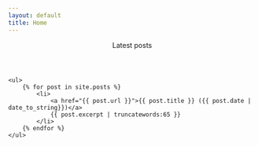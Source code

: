```yaml
---
layout: default
title: Home
---
```

<section>
	<header>Latest posts</header>

	<ul>
		{% for post in site.posts %}
			<li>
				<a href="{{ post.url }}">{{ post.title }} ({{ post.date | date_to_string}})</a>
				{{ post.excerpt | truncatewords:65 }}
			</li>
		{% endfor %}
	</ul>
</section>